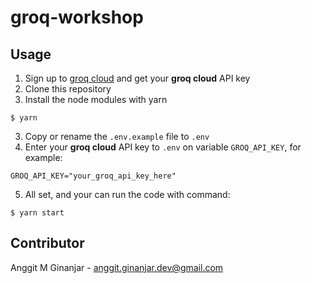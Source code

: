 # groq-workshop

## Usage

1. Sign up to [groq cloud](https://console.groq.com/) and get your **groq cloud** API key
2. Clone this repository
3. Install the node modules with yarn
```
$ yarn
```

3. Copy or rename the `.env.example` file to `.env`
4. Enter your **groq cloud** API key to `.env` on variable `GROQ_API_KEY`, for example:
```
GROQ_API_KEY="your_groq_api_key_here"
```
5. All set, and your can run the code with command:
```
$ yarn start
```

## Contributor
Anggit M Ginanjar - <anggit.ginanjar.dev@gmail.com>
